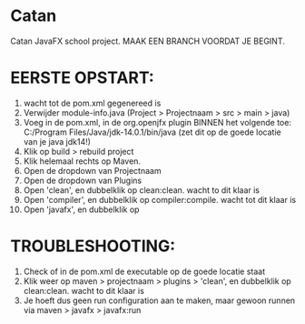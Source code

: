 # Catan
Catan JavaFX school project. 
MAAK EEN BRANCH VOORDAT JE BEGINT.


# EERSTE OPSTART: 
1. wacht tot de pom.xml gegenereed is
2. Verwijder module-info.java (Project > Projectnaam > src > main > java)
3. Voeg in de pom.xml, in de org.openjfx plugin BINNEN <configuration> het volgende toe:
<executable>C:/Program Files/Java/jdk-14.0.1/bin/java</executable> (zet dit op de goede locatie van je java jdk14!)
4. Klik op build > rebuild project
5. Klik helemaal rechts op Maven.
6. Open de dropdown van Projectnaam
7. Open de dropdown van Plugins
8. Open 'clean', en dubbelklik op clean:clean. wacht to dit klaar is
9. Open 'compiler', en dubbelklik op compiler:compile. wacht tot dit klaar is
10. Open 'javafx', en dubbelklik op 

# TROUBLESHOOTING:
1. Check of in de pom.xml de executable op de goede locatie staat
2. Klik weer op maven > projectnaam > plugins > 'clean', en dubbelklik op clean:clean. wacht to dit klaar is
3. Je hoeft dus geen run configuration aan te maken, maar gewoon runnen via maven > javafx > javafx:run
